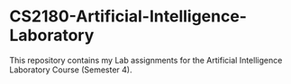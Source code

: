 # CS2180-Artificial-Intelligence-Laboratory
This repository contains my Lab assignments for the Artificial Intelligence Laboratory Course (Semester 4). 
